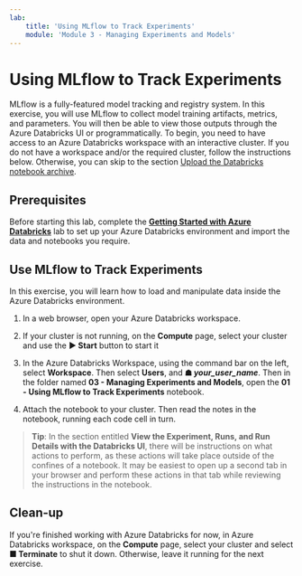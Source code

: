 ```yaml
---
lab:
    title: 'Using MLflow to Track Experiments'
    module: 'Module 3 - Managing Experiments and Models'
---
```


# Using MLflow to Track Experiments

MLflow is a fully-featured model tracking and registry system.  In this exercise, you will use MLflow to collect model training artifacts, metrics, and parameters.  You will then be able to view those outputs through the Azure Databricks UI or programmatically. To begin, you need to have access to an Azure Databricks workspace with an interactive cluster. If you do not have a workspace and/or the required cluster, follow the instructions below. Otherwise, you can skip to the section [Upload the Databricks notebook archive](#Upload-the-Databricks-notebook-archive).

## Prerequisites

Before starting this lab, complete the [**Getting Started with Azure Databricks**](Instructions/Labs/01a-introduction-to-azure-databricks.md) lab to set up your Azure Databricks environment and import the data and notebooks you require.

## Use MLflow to Track Experiments

In this exercise, you will learn how to load and manipulate data inside the Azure Databricks environment.

1. In a web browser, open your Azure Databricks workspace.

1. If your cluster is not running, on the **Compute** page, select your cluster and use the **&#9654; Start** button to start it

1. In the Azure Databricks Workspace, using the command bar on the left, select **Workspace**. Then select **Users**, and **&#9751; *your_user_name***. Then in the folder named **03 - Managing Experiments and Models**, open the **01 - Using MLflow to Track Experiments** notebook.

1. Attach the notebook to your cluster. Then read the notes in the notebook, running each code cell in turn.

> **Tip**: In the section entitled **View the Experiment, Runs, and Run Details with the Databricks UI**, there will be instructions on what actions to perform, as these actions will take place outside of the confines of a notebook.  It may be easiest to open up a second tab in your browser and perform these actions in that tab while reviewing the instructions in the notebook.

## Clean-up

If you're finished working with Azure Databricks for now, in Azure Databricks workspace, on the **Compute** page, select your cluster and select **&#9632; Terminate** to shut it down. Otherwise, leave it running for the next exercise.
